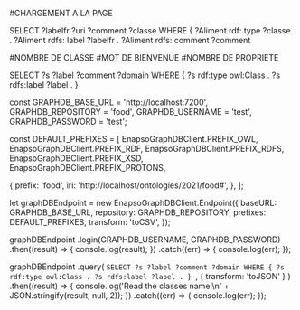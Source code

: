 <!-- @format -->

#CHARGEMENT A LA PAGE

SELECT ?labelfr
?uri ?comment ?classe
WHERE { ?Aliment
rdf:
type ?classe .
?Aliment
rdfs:
label ?labelfr .
?Aliment
rdfs:
comment ?comment

#NOMBRE DE CLASSE
#MOT DE BIENVENUE
#NOMBRE DE PROPRIETE

SELECT ?s ?label ?comment ?domain
WHERE {
?s rdf:type owl:Class .
?s rdfs:label ?label .
}

const GRAPHDB_BASE_URL = 'http://localhost:7200',
GRAPHDB_REPOSITORY = 'food',
GRAPHDB_USERNAME = 'test',
GRAPHDB_PASSWORD = 'test';

const DEFAULT_PREFIXES = [
EnapsoGraphDBClient.PREFIX_OWL,
EnapsoGraphDBClient.PREFIX_RDF,
EnapsoGraphDBClient.PREFIX_RDFS,
EnapsoGraphDBClient.PREFIX_XSD,
EnapsoGraphDBClient.PREFIX_PROTONS,

{
prefix: 'food',
iri: 'http://localhost/ontologies/2021/food#',
},
];

let graphDBEndpoint = new EnapsoGraphDBClient.Endpoint({
baseURL: GRAPHDB_BASE_URL,
repository: GRAPHDB_REPOSITORY,
prefixes: DEFAULT_PREFIXES,
transform: 'toCSV',
});

graphDBEndpoint
.login(GRAPHDB_USERNAME, GRAPHDB_PASSWORD)
.then((result) => {
console.log(result);
})
.catch((err) => {
console.log(err);
});

graphDBEndpoint
.query(
`SELECT ?s ?label ?comment ?domain WHERE { ?s rdf:type owl:Class . ?s rdfs:label ?label . } `,
{ transform: 'toJSON' }
)
.then((result) => {
console.log('Read the classes name:\n' + JSON.stringify(result, null, 2));
})
.catch((err) => {
console.log(err);
});
